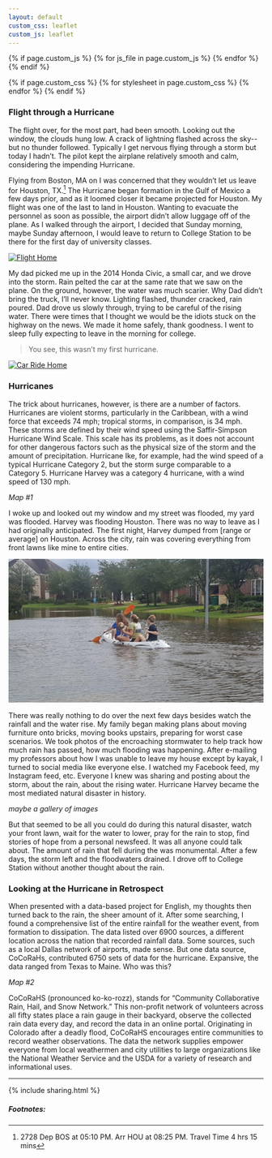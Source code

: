 ```yaml
---
layout: default
custom_css: leaflet
custom_js: leaflet
---
```

<style type="text/css">
  #map {
    width:400px;
    height:550px;
    background-color: red;
  }
</style>

{% if page.custom_js %}
     {% for js_file in page.custom_js %}
     <script src='/javascript/{{ js_file }}.js' type="text/javascript"></script>
     {% endfor %}
   {% endif %}

   {% if page.custom_css %}
       {% for stylesheet in page.custom_css %}
       <link rel="stylesheet" href="/css/{{ stylesheet }}.css" media="screen" type="text/css">
       {% endfor %}
   {% endif %}



### Flight through a Hurricane

The flight over, for the most part, had been smooth. Looking out the window, the clouds hung low. A crack of lightning flashed across the sky--but no thunder followed. Typically I get nervous flying through a storm but today I hadn’t. The pilot kept the airplane relatively smooth and calm, considering the impending Hurricane.

Flying from Boston, MA on I was concerned that they wouldn’t let us leave for Houston, TX.[^1] The Hurricane began formation in the Gulf of Mexico a few days prior, and as it loomed closer it became projected for Houston. My flight was one of the last to land in Houston. Wanting to evacuate the personnel as soon as possible, the airport didn’t allow luggage off of the plane. As I walked through the airport, I decided that Sunday morning, maybe Sunday afternoon, I would leave to return to College Station to be there for the first day of university classes.  

[![Flight Home](http://img.youtube.com/vi/XcU3w8aY-xk/0.jpg)](https://youtu.be/XcU3w8aY-xk)

My dad picked me up in the 2014 Honda Civic, a small car, and we drove into the storm. Rain pelted the car at the same rate that we saw on the plane. On the ground, however, the water was much scarier. Why Dad didn’t bring the truck, I’ll never know. Lighting flashed, thunder cracked, rain poured. Dad drove us slowly through, trying to be careful of the rising water. There were times that I thought we would be the idiots stuck on the highway on the news. We made it home safely, thank goodness. I went to sleep fully expecting to leave in the morning for college.

> You see, this wasn’t my first hurricane.

[![Car Ride Home](https://img.youtube.com/vi/sEUkP2Z39hE/0.jpg)](https://www.youtube.com/watch?v=sEUkP2Z39hE)

### Hurricanes

The trick about hurricanes, however, is there are a number of factors. Hurricanes are violent storms, particularly in the Caribbean, with a wind force that exceeds 74 mph; tropical storms, in comparison, is 34 mph. These storms are defined by their wind speed using the Saffir-Simpson Hurricane Wind Scale. This scale has its problems, as it does not account for other dangerous factors such as the physical size of the storm and the amount of precipitation. Hurricane Ike, for example, had the wind speed of a typical Hurricane Category 2, but the storm surge comparable to a Category 5. Hurricane Harvey was a category 4 hurricane, with a wind speed of 130 mph.

*Map #1*
<link rel="stylesheet" href="https://cdnjs.cloudflare.com/ajax/libs/leaflet/0.7.3/leaflet.css">

I woke up and looked out my window and my street was flooded, my yard was flooded. Harvey was flooding Houston. There was no way to leave as I had originally anticipated. The first night, Harvey dumped from [range or average] on Houston. Across the city, rain was covering everything from front lawns like mine to entire cities.

[![Flooded Streets](https://raw.githubusercontent.com/aclloyd97/LeafletHeatMap/master/images/IMG-20170827-WA0028.jpg)](https://youtu.be/i_ZaAlJTPFg)

There was really nothing to do over the next few days besides watch the rainfall and the water rise. My family began making plans about moving furniture onto bricks, moving books upstairs, preparing for worst case scenarios. We took photos of the encroaching stormwater to help track how much rain has passed, how much flooding was happening. After e-mailing my professors about how I was unable to leave my house except by kayak, I turned to social media like everyone else. I watched my Facebook feed, my Instagram feed, etc. Everyone I knew was sharing and posting about the storm, about the rain, about the rising water. Hurricane Harvey became the most mediated natural disaster in history.

*maybe a gallery of images*

But that seemed to be all you could do during this natural disaster, watch your front lawn, wait for the water to lower, pray for the rain to stop, find stories of hope from a personal newsfeed. It was all anyone could talk about. The amount of rain that fell during the was monumental. After a few days, the storm left and the floodwaters drained. I drove off to College Station without another thought about the rain.

### Looking at the Hurricane in Retrospect

When presented with a data-based project for English, my thoughts then turned back to the rain, the sheer amount of it. After some searching, I found a comprehensive list of the entire rainfall for the weather event, from formation to dissipation. The data listed over 6900 sources, a different location across the nation that recorded rainfall data. Some sources, such as a local Dallas network of airports, made sense. But one data source, CoCoRaHs, contributed 6750 sets of data for the hurricane. Expansive, the data ranged from Texas to Maine. Who was this?

*Map #2*

CoCoRaHS (pronounced ko-ko-rozz), stands for “Community Collaborative Rain, Hail, and Snow Network.” This non-profit network of volunteers across all fifty states place a rain gauge in their backyard, observe the collected rain data every day, and record the data in an online portal. Originating in Colorado after a deadly flood, CoCoRaHS encourages entire communities to record weather observations. The data the network supplies empower everyone from local weathermen and city utilities to large organizations like the National Weather Service and the USDA for a variety of research and informational uses.

<hr>
{% include sharing.html %}

##### Footnotes:

[^1]: 2728 Dep BOS at 05:10 PM. Arr HOU at 08:25 PM. Travel Time 4 hrs 15 mins

[^2]: Here is another.
